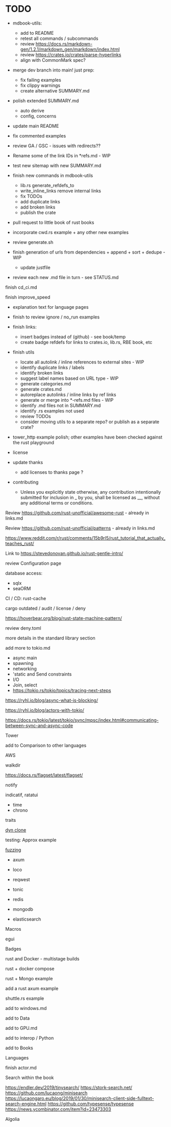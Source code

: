 # TODO

- mdbook-utils:
  - add to README
  - retest all commands / subcommands
  - review <https://docs.rs/markdown-gen/1.2.1/markdown_gen/markdown/index.html>
  - review <https://crates.io/crates/parse-hyperlinks>
  - align with CommonMark spec?

- merge dev branch into main! just prep:
  - fix failing examples
  - fix clippy warnings
  - create alternative SUMMARY.md

- polish extended SUMMARY.md
  - auto derive
  - config, concerns

- update main README

- fix commented examples

- review GA / GSC - issues with redirects??

- Rename some of the link IDs in *refs.md - WIP

- test new sitemap with new SUMMARY.md

- finish new commands in mdbook-utils
  - lib.rs generate_refdefs_to
  - write_inline_links remove internal links
  - fix TODOs
  - add duplicate links
  - add broken links
  - publish the crate

- pull request to little book of rust books

- incorporate cwd.rs example + any other new examples

- review generate.sh

- finish generation of urls from dependencies + append + sort + dedupe - WIP
  - update justfile

- review each new .md file in turn - see STATUS.md

finish cd_ci.md

finish improve_speed

- explanation text for language pages

- finish to review ignore / no_run examples

- finish links:
  - insert badges instead of (github) - see book/temp
  - create badge refdefs for links to crates.io, lib.rs, RBE book, etc

- finish utils
  - locate all autolink / inline references to external sites - WIP
  - identify duplicate links / labels
  - identify broken links
  - suggest label names based on URL type - WIP
  - generate categories.md
  - generate crates.md
  - autoreplace autolinks / inline links by ref links
  - generate or merge into *-refs.md files - WIP
  - identify .md files not in SUMMARY.md
  - identify .rs examples not used
  - review TODOs
  - consider moving utils to a separate repo? or publish as a separate crate?

- tower_http example polish; other examples have been checked against the rust playground

- license

- update thanks
  - add licenses to thanks page ?

- contributing
  - Unless you explicitly state otherwise, any contribution intentionally submitted for inclusion in _ by you, shall be licensed as __, without any additional terms or conditions.

Review <https://github.com/rust-unofficial/awesome-rust> - already in links.md

Review <https://github.com/rust-unofficial/patterns> - already in links.md

<https://www.reddit.com/r/rust/comments/15b9rl5/rust_tutorial_that_actually_teaches_rust/>

Link to <https://stevedonovan.github.io/rust-gentle-intro/>

review Configuration page

database access:

- sqlx
- seaORM

CI / CD: rust-cache

cargo outdated / audit / license / deny

<https://hoverbear.org/blog/rust-state-machine-pattern/>

review deny.toml

more details in the standard library section

add more to tokio.md

- async main
- spawning
- networking
- 'static and Send constraints
- I/O
- Join, select
- <https://tokio.rs/tokio/topics/tracing-next-steps>

<https://ryhl.io/blog/async-what-is-blocking/>

<https://ryhl.io/blog/actors-with-tokio/>

<https://docs.rs/tokio/latest/tokio/sync/mpsc/index.html#communicating-between-sync-and-async-code>

Tower

add to Comparison to other languages

AWS

walkdir

<https://docs.rs/flagset/latest/flagset/>

notify

indicatif, ratatui

- time
- chrono

traits

[dyn clone][dyn-clone]

[dyn-clone]: https://github.com/dtolnay/dyn-clone

testing: Approx example

[fuzzing][fuzzing-github]

[fuzzing-github]: https://github.com/rust-fuzz/afl.rs

- axum
- loco
- reqwest
- tonic

- redis
- mongodb
- elasticsearch

Macros

egui

Badges

rust and Docker - multistage builds

rust + docker compose

rust + Mongo example

add a rust axum example

shuttle.rs example

add to windows.md

add to Data

add to GPU.md

add to interop / Python

add to Books

Languages

finish actor.md

Search within the book

<https://endler.dev/2019/tinysearch/>
<https://stork-search.net/>
<https://github.com/lucaong/minisearch>
<https://lucaongaro.eu/blog/2019/01/30/minisearch-client-side-fulltext-search-engine.html>
<https://github.com/typesense/typesense>
<https://news.ycombinator.com/item?id=23473303>

Algolia
